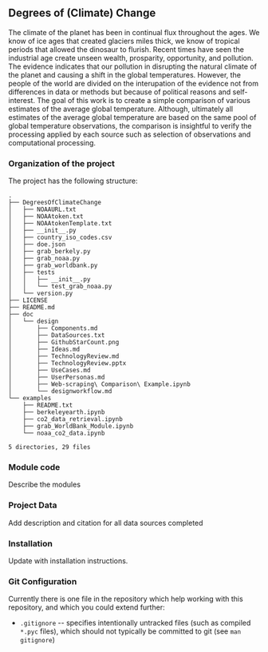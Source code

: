 ## Degrees of (Climate) Change

The climate of the planet has been in continual flux throughout the ages. We know of ice ages that created glaciers miles thick, we know of tropical periods that allowed the dinosaur to flurish. Recent times have seen the industrial age create unseen wealth, prosparity, opportunity, and pollution. The evidence indicates that our pollution in disrupting the natural climate of the planet and causing a shift in the global temperatures. However, the people  of the world are divided on the interupation of the evidence not from differences in data or methods but because of political reasons and self-interest. The goal of this work is to create a simple comparison of various estimates of the average global temperature. 
Although, ultimately all estimates of the average global temperature are based on the same pool of global temperature observations, the comparison is insightful to verify the processing applied by each source such as selection of observations and computational processing. 

### Organization of the  project

The project has the following structure:

```
.
├── DegreesOfClimateChange
│   ├── NOAAURL.txt
│   ├── NOAAtoken.txt
│   ├── NOAAtokenTemplate.txt
│   ├── __init__.py
│   ├── country_iso_codes.csv
│   ├── doe.json
│   ├── grab_berkely.py
│   ├── grab_noaa.py
│   ├── grab_worldbank.py
│   ├── tests
│   │   ├── __init__.py
│   │   └── test_grab_noaa.py
│   └── version.py
├── LICENSE
├── README.md
├── doc
│   └── design
│       ├── Components.md
│       ├── DataSources.txt
│       ├── GithubStarCount.png
│       ├── Ideas.md
│       ├── TechnologyReview.md
│       ├── TechnologyReview.pptx
│       ├── UseCases.md
│       ├── UserPersonas.md
│       ├── Web-scraping\ Comparison\ Example.ipynb
│       └── designworkflow.md
└── examples
    ├── README.txt
    ├── berkeleyearth.ipynb
    ├── co2_data_retrieval.ipynb
    ├── grab_WorldBank_Module.ipynb
    └── noaa_co2_data.ipynb

5 directories, 29 files

```
### Module code

Describe the modules

### Project Data

Add description and citation for all data sources completed

### Installation

Update with installation instructions. 



### Git Configuration

Currently there is one file in the repository which help working
with this repository, and which you could extend further:

- `.gitignore` -- specifies intentionally untracked files (such as
  compiled `*.pyc` files), which should not typically be committed to
  git (see `man gitignore`)


